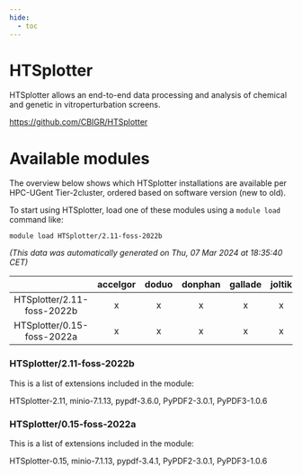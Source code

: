 ```yaml
---
hide:
  - toc
---
```


HTSplotter
==========


HTSplotter allows an end-to-end data processing and analysis of chemical and genetic in vitroperturbation screens.

https://github.com/CBIGR/HTSplotter
# Available modules


The overview below shows which HTSplotter installations are available per HPC-UGent Tier-2cluster, ordered based on software version (new to old).

To start using HTSplotter, load one of these modules using a `module load` command like:

```shell
module load HTSplotter/2.11-foss-2022b
```

*(This data was automatically generated on Thu, 07 Mar 2024 at 18:35:40 CET)*  

| |accelgor|doduo|donphan|gallade|joltik|skitty|
| :---: | :---: | :---: | :---: | :---: | :---: | :---: |
|HTSplotter/2.11-foss-2022b|x|x|x|x|x|x|
|HTSplotter/0.15-foss-2022a|x|x|x|x|x|x|


### HTSplotter/2.11-foss-2022b

This is a list of extensions included in the module:

HTSplotter-2.11, minio-7.1.13, pypdf-3.6.0, PyPDF2-3.0.1, PyPDF3-1.0.6

### HTSplotter/0.15-foss-2022a

This is a list of extensions included in the module:

HTSplotter-0.15, minio-7.1.13, pypdf-3.4.1, PyPDF2-3.0.1, PyPDF3-1.0.6
